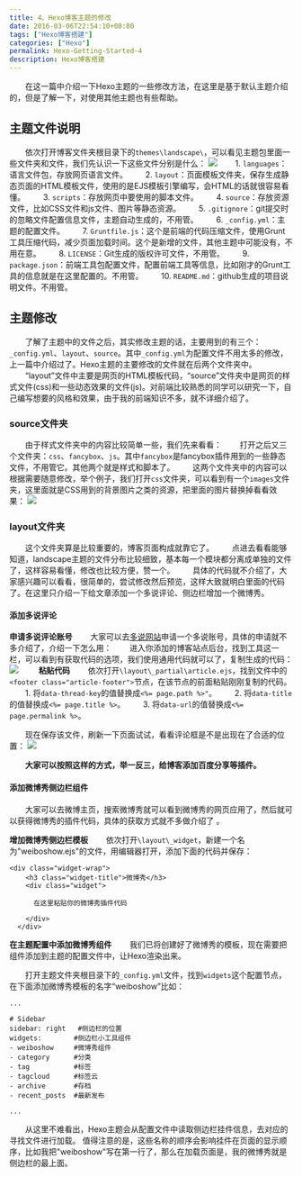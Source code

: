 ```yaml
---
title: 4、Hexo博客主题的修改
date: 2016-03-06T22:54:10+08:00
tags: ["Hexo博客搭建"]
categories: ["Hexo"]
permalink: Hexo-Getting-Started-4
description: Hexo博客搭建
---
```

　　在这一篇中介绍一下Hexo主题的一些修改方法，在这里是基于默认主题介绍的，但是了解一下，对使用其他主题也有些帮助。

## 主题文件说明
　　依次打开博客文件夹根目录下的`themes\landscape\`，可以看见主题包里面一些文件夹和文件，我们先认识一下这些文件分别是什么：
![](http://ww3.sinaimg.cn/mw690/c55a7aeejw1f1njlex0x6j208508hgli.jpg)
　　1. `languages`：语言文件包，存放网页语言文件。
　　2. `layout`：页面模板文件夹，保存生成静态页面的HTML模板文件，使用的是EJS模板引擎编写，会HTML的话就很容易看懂。
　　3. `scripts`：存放网页中要使用的脚本文件。<!--more-->
　　4. `source`：存放资源文件，比如CSS文件和js文件、图片等静态资源。
　　5. `.gitignore`：git提交时的忽略文件配置信息文件，主题自动生成的，不用管。
　　6. `_config.yml`：主题的配置文件。
　　7. `Gruntfile.js`：这个是前端的代码压缩文件，使用Grunt工具压缩代码，减少页面加载时间。这个是新增的文件，其他主题中可能没有，不用在意。
　　8. `LICENSE`：Git生成的版权许可文件，不用管。
　　9. `package.json`：前端工具包配置文件，配置前端工具等信息，比如刚才的Grunt工具的信息就是在这里配置的。不用管。
　　10. `README.md`：github生成的项目说明文件。不用管。

## 主题修改
　　了解了主题中的文件之后，其实修改主题的话，主要用到的有三个：`_config.yml`、`layout`、`source`。其中`_config.yml`为配置文件不用太多的修改，上一篇中介绍过了。Hexo主题的主要修改的文件就在后两个文件夹中。
　　“layout”文件中主要是网页的HTML模板代码，“source”文件夹中是网页的样式文件(css)和一些动态效果的文件(js)。对前端比较熟悉的同学可以研究一下，自己编写想要的风格和效果，由于我的前端知识不多，就不详细介绍了。

### source文件夹
　　由于样式文件夹中的内容比较简单一些，我们先来看看：
　　打开之后又三个文件夹：`css`、`fancybox`、`js`。其中`fancybox`是fancybox插件用到的一些静态文件，不用管它。其他两个就是样式和脚本了。
　　这两个文件夹中的内容可以根据需要随意修改，举个例子，我们打开`css`文件夹，可以看到有一个`images`文件夹，这里面就是CSS用到的背景图片之类的资源，把里面的图片替换掉看看效果：
![](http://ww3.sinaimg.cn/mw690/c55a7aeejw1f1nkrahlcrj212n0m1qc9.jpg)


### layout文件夹
　　这个文件夹算是比较重要的，博客页面构成就靠它了。
　　点进去看看能够知道，landscape主题的文件分布比较细致，基本每一个模块都分离成单独的文件了，这样容易看懂，修改也比较方便，赞一个。
　　具体的代码就不介绍了，大家感兴趣可以看看，很简单的，尝试修改然后预览，这样大致就明白里面的代码了。在这里只介绍一下给文章添加一个多说评论、侧边栏增加一个微博秀。

#### 添加多说评论
**申请多说评论账号**
　　大家可以去[多说网站](http://duoshuo.com/)申请一个多说账号，具体的申请就不多介绍了，介绍一下怎么用：
　　进入你添加的博客站点后台，找到工具这一栏，可以看到有获取代码的选项，我们使用通用代码就可以了，复制生成的代码：
![](http://ww1.sinaimg.cn/mw690/c55a7aeejw1f1nl81t9bvj212n0j4jvv.jpg)
　　
**粘贴代码**
　　依次打开`\layout\_partial\article.ejs`，找到文件中的`<footer class="article-footer">`节点，在该节点的前面粘贴刚刚复制的代码。
　　1. 将`data-thread-key`的值替换成`<%= page.path %>"`。
　　2. 将`data-title`的值替换成`<%= page.title %>`。
　　3. 将`data-url`的值替换成`<%= page.permalink %>`。

　　现在保存该文件，刷新一下页面试试，看看评论框是不是出现在了合适的位置：
![](http://ww1.sinaimg.cn/mw690/c55a7aeejw1f1nlprob22j21290l70tl.jpg)

　　**大家可以按照这样的方式，举一反三，给博客添加百度分享等插件。**

#### 添加微博秀侧边栏组件
　　大家可以去微博主页，搜索微博秀就可以看到微博秀的网页应用了，然后就可以获得微博秀的插件代码，具体的获取方式就不多做介绍了 。

**增加微博秀侧边栏模板**
　　依次打开`\layout\_widget`，新建一个名为"weiboshow.ejs"的文件，用编辑器打开，添加下面的代码并保存：
```
<div class="widget-wrap">
    <h3 class="widget-title">微博秀</h3>
    <div class="widget">
      
      在这里粘贴你的微博秀插件代码
      
    </div>
  </div>
```
**在主题配置中添加微博秀组件**
　　我们已将创建好了微博秀的模板，现在需要把组件添加到主题的配置文件中，让Hexo渲染出来。

　　打开主题文件夹根目录下的`_config.yml`文件，找到`widgets`这个配置节点，在下面添加微博秀模板的名字“weiboshow”比如：
```
...

# Sidebar
sidebar: right   #侧边栏的位置
widgets:        #侧边栏小工具组件
- weiboshow     #微博秀组件     
- category      #分类
- tag           #标签
- tagcloud      #标签云
- archive       #存档
- recent_posts  #最新发布

...
```
　　从这里不难看出，Hexo主题会从配置文件中读取侧边栏挂件信息，去对应的寻找文件进行加载。  值得注意的是，这些名称的顺序会影响挂件在页面的显示顺序，比如我把"weiboshow"写在第一行了，那么在加载页面是，我的微博秀就是侧边栏的最上面。
![]()
